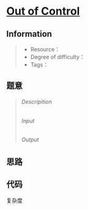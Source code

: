 # [Out of Control](https://acm.hdu.edu.cn/showproblem.php?pid=7304)

## Information

> + Resource：
> + Degree of difficulty：
> + Tags：

## 题意

> ###### Descripition
>
> 
>
> ###### Input
>
> 
>
> ###### Output
>
> 

> 

## 思路



## 代码

复杂度

```c++

```


